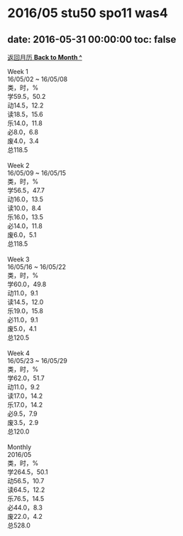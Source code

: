 # 2016/05 stu50 spo11 was4

date: 2016-05-31 00:00:00
toc: false
---
[返回月历 **Back to Month ^**](/lifelogs/2016/05/index.html)
<br/><div>Week 1</div><div>16/05/02 ~ 16/05/08</div><div>类，时，%</div><div>学59.5，50.2</div><div>动14.5，12.2</div><div>读18.5，15.6</div><div>乐14.0，11.8</div><div>必8.0，6.8</div><div>废4.0，3.4</div><div>总118.5</div><div><br/></div><div>Week 2</div><div>16/05/09 ~ 16/05/15</div><div>类，时，%</div><div>学56.5，47.7</div><div>动16.0，13.5</div><div>读10.0，8.4</div><div>乐16.0，13.5</div><div>必14.0，11.8</div><div>废6.0，5.1</div><div>总118.5</div><div><br/></div><div>Week 3</div><div>16/05/16 ~ 16/05/22</div><div>类，时，%</div><div>学60.0，49.8</div><div>动11.0，9.1</div><div>读14.5，12.0</div><div>乐19.0，15.8</div><div>必11.0，9.1</div><div>废5.0，4.1</div><div>总120.5</div><div><br/></div><div>Week 4</div><div>16/05/23 ~ 16/05/29</div><div>类，时，%</div><div>学62.0，51.7</div><div>动11.0，9.2</div><div>读17.0，14.2</div><div>乐17.0，14.2</div><div>必9.5，7.9</div><div>废3.5，2.9</div><div>总120.0</div><div><br/></div><div>Monthly</div><div>2016/05</div><div>类，时，%</div><div>学264.5，50.1</div><div>动56.5，10.7</div><div>读64.5，12.2</div><div>乐76.5，14.5</div><div>必44.0，8.3</div><div>废22.0，4.2</div><div>总528.0</div>
